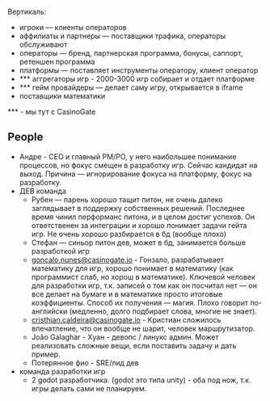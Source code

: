 Вертикаль:

- игроки — клиенты операторов 
- аффилиаты и партнеры — поставщики трафика, операторы обслуживают
- операторы — бренд, партнерская программа, бонусы, саппорт, ретеншен программа
- платформы — поставляет инструменты оператору, клиент оператор
- *** аггрегаторы игр - 2000-3000 игр собирает и отдает платформе
- *** гейм провайдеры — делает саму игру, открывается в iframe
- поставщики математики

*** - мы тут с CasinoGate
## People
- Андре - CEO и главный PM/PO, у него наибольшее понимание процессов, но фокус смещен в разработку игр. Сейчас кандидат на выход. Причина — игнорирование фокуса на платформу, фокус на разработку.
- ДЕВ команда
	- Рубен — парень хорошо тащит питон, не очень далеко заглядывает в поддержку собственных решений. Последнее время чинил перформанс питона, и в целом достиг успехов. Он ответственен за интеграции и хорошо понимает задачи гейта игр. Не очень хорошо разбирается в бд (вообще плохо)
	- Стефан — синьор питон дев, может в бд, занимается больше разработкой игр
	- goncalo.nunes@casinogate.io - Гонзало, разрабатывает математику для игр, хорошо понимает в математику (как программист слаб, но хорош в математике). Ключевой человек для разработки игр, т.к. записей о том как он посчитал нет — он все делает на бумаге и в математике просто итоговые коэффициенты. Способ их получения — магия. Плохо говорит по-английски (медленно, долго подбирает слова, многие не знает).
	- cristhian.caldeira@casinogate.io - Кристиан сложилось впечатление, что он вообще не шарит, человек маршрутизатор.
	- João Galaghar - Хуан - девопс / линукс админ. Может реализовать сложные вещи, если поставить задачу и дать пример. 
	- Потерянное фио - SRE/лид дев
- команда разработки игр
	- 2 godot разработчика. (godot это типа unity) - оба под нож, т.к. игры делать сами не планируем.